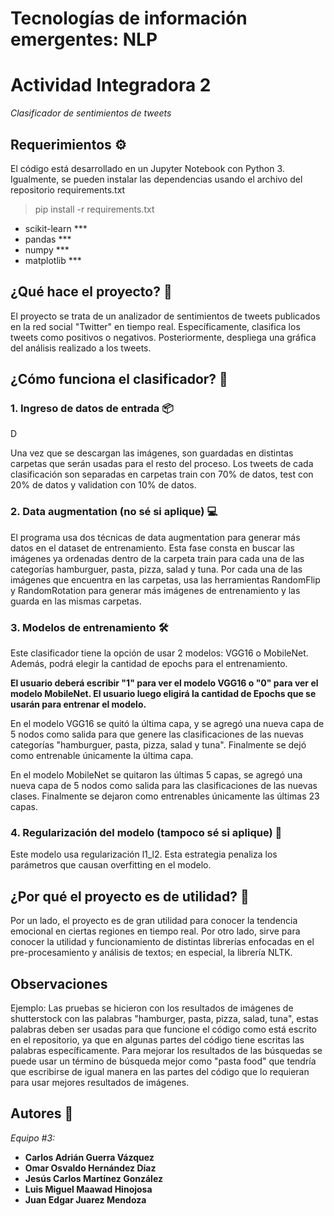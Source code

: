 # Tecnologías de información emergentes: NLP

# Actividad Integradora 2

_Clasificador de sentimientos de tweets_

## Requerimientos ⚙️

El código está desarrollado en un Jupyter Notebook con Python 3. Igualmente, se pueden instalar las dependencias usando el archivo del repositorio requirements.txt

> pip install -r requirements.txt

* scikit-learn ***
* pandas ***
* numpy ***
* matplotlib ***

## ¿Qué hace el proyecto? 📄

El proyecto se trata de un analizador de sentimientos de tweets publicados en la red social "Twitter" en tiempo real. Específicamente, clasifica los tweets como positivos o negativos. Posteriormente, despliega una gráfica del análisis realizado a los tweets.

## ¿Cómo funciona el clasificador? 📄

### 1. Ingreso de datos de entrada  📦

D

Una vez que se descargan las imágenes, son guardadas en distintas carpetas que serán usadas para el resto del proceso. Los tweets de cada clasificación son separadas en carpetas train con 70% de datos, test con 20% de datos y validation con 10% de datos.

### 2. Data augmentation (no sé si aplique) 💻

El programa usa dos técnicas de data augmentation para generar más datos en el dataset de entrenamiento. Esta fase consta en buscar las imágenes ya ordenadas dentro de la carpeta train para cada una de las categorías hamburguer, pasta, pizza, salad y tuna. Por cada una de las imágenes que encuentra en las carpetas, usa las herramientas RandomFlip y RandomRotation para generar más imágenes de entrenamiento y las guarda en las mismas carpetas.

### 3. Modelos de entrenamiento 🛠️ 

Este clasificador tiene la opción de usar 2 modelos: VGG16 o MobileNet. Además, podrá elegir la cantidad de epochs para el entrenamiento.

**El usuario deberá escribir "1" para ver el modelo VGG16 o "0" para ver el modelo MobileNet. El usuario luego eligirá la cantidad de Epochs que se usarán para entrenar el modelo.**

En el modelo VGG16 se quitó la última capa, y se agregó una nueva capa de 5 nodos como salida para que genere las clasificaciones de las nuevas categorías "hamburguer, pasta, pizza, salad y tuna". Finalmente se dejó como entrenable únicamente la última capa.

En el modelo MobileNet se quitaron las últimas 5 capas, se agregó una nueva capa de 5 nodos como salida para las clasificaciones de las nuevas clases. Finalmente se dejaron como entrenables únicamente las últimas 23 capas.

### 4. Regularización del modelo (tampoco sé si aplique) 🚀

Este modelo usa regularización l1_l2. Esta estrategia penaliza los parámetros que causan overfitting en el modelo.

## ¿Por qué el proyecto es de utilidad? 📄

Por un lado, el proyecto es de gran utilidad para conocer la tendencia emocional en ciertas regiones en tiempo real. Por otro lado, sirve para conocer la utilidad y funcionamiento de distintas librerías enfocadas en el pre-procesamiento y análisis de textos; en especial, la librería NLTK.

## Observaciones

Ejemplo: Las pruebas se hicieron con los resultados de imágenes de shutterstock con las palabras "hamburger, pasta, pizza, salad, tuna", estas palabras deben ser usadas para que funcione el código como está escrito en el repositorio, ya que en algunas partes del código tiene escritas las palabras específicamente. Para mejorar los resultados de las búsquedas se puede usar un término de búsqueda mejor como "pasta food" que tendría que escribirse de igual manera en las partes del código que lo requieran para usar mejores resultados de imágenes.

## Autores 📝

_Equipo #3:_

* **Carlos Adrián Guerra Vázquez**
* **Omar Osvaldo Hernández Díaz**
* **Jesús Carlos Martínez González**
* **Luis Miguel Maawad Hinojosa**
* **Juan Edgar Juarez Mendoza**
